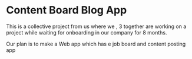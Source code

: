 # Content Board Blog App

This is a collective project from us where we , 3 together are working on a project while waiting for onboarding in our company for 8 months.

Our plan is to make a Web app which has e job board and content posting app